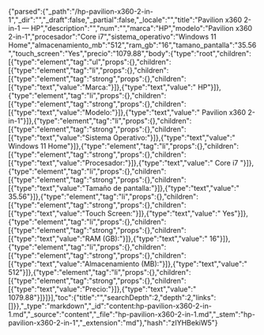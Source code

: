 {"parsed":{"_path":"/hp-pavilion-x360-2-in-1","_dir":"","_draft":false,"_partial":false,"_locale":"","title":"Pavilion x360 2-in-1 — HP","description":"","num":"","marca":"HP","modelo":"Pavilion x360 2-in-1","procesador":"Core i7","sistema_operativo":"Windows 11 Home","almacenamiento_mb":"512","ram_gb":"16","tamano_pantalla":"35.56","touch_screen":"Yes","precio":"1079.88","body":{"type":"root","children":[{"type":"element","tag":"ul","props":{},"children":[{"type":"element","tag":"li","props":{},"children":[{"type":"element","tag":"strong","props":{},"children":[{"type":"text","value":"Marca:"}]},{"type":"text","value":" HP"}]},{"type":"element","tag":"li","props":{},"children":[{"type":"element","tag":"strong","props":{},"children":[{"type":"text","value":"Modelo:"}]},{"type":"text","value":" Pavilion x360 2-in-1"}]},{"type":"element","tag":"li","props":{},"children":[{"type":"element","tag":"strong","props":{},"children":[{"type":"text","value":"Sistema Operativo:"}]},{"type":"text","value":" Windows 11 Home"}]},{"type":"element","tag":"li","props":{},"children":[{"type":"element","tag":"strong","props":{},"children":[{"type":"text","value":"Procesador:"}]},{"type":"text","value":" Core i7 "}]},{"type":"element","tag":"li","props":{},"children":[{"type":"element","tag":"strong","props":{},"children":[{"type":"text","value":"Tamaño de pantalla:"}]},{"type":"text","value":" 35.56"}]},{"type":"element","tag":"li","props":{},"children":[{"type":"element","tag":"strong","props":{},"children":[{"type":"text","value":"Touch Screen:"}]},{"type":"text","value":" Yes"}]},{"type":"element","tag":"li","props":{},"children":[{"type":"element","tag":"strong","props":{},"children":[{"type":"text","value":"RAM (GB):"}]},{"type":"text","value":" 16"}]},{"type":"element","tag":"li","props":{},"children":[{"type":"element","tag":"strong","props":{},"children":[{"type":"text","value":"Almacenamiento (MB):"}]},{"type":"text","value":" 512"}]},{"type":"element","tag":"li","props":{},"children":[{"type":"element","tag":"strong","props":{},"children":[{"type":"text","value":"Precio:"}]},{"type":"text","value":" 1079.88"}]}]}],"toc":{"title":"","searchDepth":2,"depth":2,"links":[]}},"_type":"markdown","_id":"content:hp-pavilion-x360-2-in-1.md","_source":"content","_file":"hp-pavilion-x360-2-in-1.md","_stem":"hp-pavilion-x360-2-in-1","_extension":"md"},"hash":"zIYHBekiW5"}